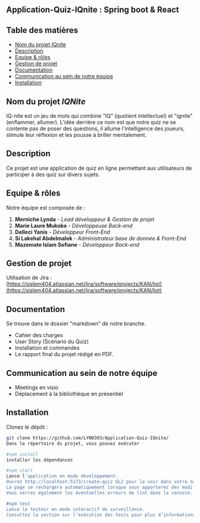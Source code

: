 
## Application-Quiz-IQnite : Spring boot & React 


## Table des matières
- [Nom du projet IQnite](#nom-du-projet-iqnite)
- [Description](#description)
- [Equipe & rôles](#equipe-&-rôles)
- [Gestion de projet](#gestion-de-projet)
- [Documentation](#documentation)
- [Communication au sein de notre équipe](#communication-au-sein-de-notre-équipe)
- [Installation](#installation)


## Nom du projet *IQNite* 
IQ-nite est un jeu de mots qui combine "IQ" (quotient intellectuel) et "ignite" (enflammer, allumer). L'idée derrière ce nom est que notre quiz ne se contente pas de poser des questions, il allume l'intelligence des joueurs, stimule leur réflexion et les pousse à briller mentalement.

## Description
Ce projet est une application de quiz en ligne permettant aux utilisateurs de participer à des quiz sur divers sujets.

## Equipe & rôles
Notre équipe est composée de :
1. **Merniche Lynda** - _Lead développeur & Gestion de projet_
1. **Marie Laure Mukoko** - _Développeuse Back-end_
1. **Delleci Yanis** - _Développeur Front-End_
1. **Si Lakehal Abdelmalek** - _Administrateur base de donnée & Front-End_
1. **Mazemate Islam Sofiane** - _Développeur Back-end_

## Gestion de projet
Utilisation de Jira : [https://sislem404.atlassian.net/jira/software/projects/KAN/list](https://sislem404.atlassian.net/jira/software/projects/KAN/list)

## Documentation 
Se trouve dans le dossier "markdown" de notre branche.
* Cahier des charges
* User Story (Scénario du Quiz)
* Installation et commandes 
* Le rapport final du projet rédigé en PDF.

## Communication au sein de notre équipe
 * Meetings en visio
 * Déplacement à la bibliothèque en présentiel

## Installation
Clonez le dépôt :

```bash
git clone https://github.com/LYN0303/Application-Quiz-IQnite/
Dans le répertoire du projet, vous pouvez exécuter

#npm install
installer les dépendances

#npm start
Lance l'application en mode développement.
Ouvrez http://localhost:5173/create-quiz GL2 pour la voir dans votre navigateur.
La page se rechargera automatiquement lorsque vous apporterez des modifications.
Vous verrez également les éventuelles erreurs de lint dans la console.

#npm test
Lance le testeur en mode interactif de surveillance.
Consultez la section sur l’exécution des tests pour plus d’informations [running tests](https://facebook.github.io/create-react-app/docs/running-tests)


